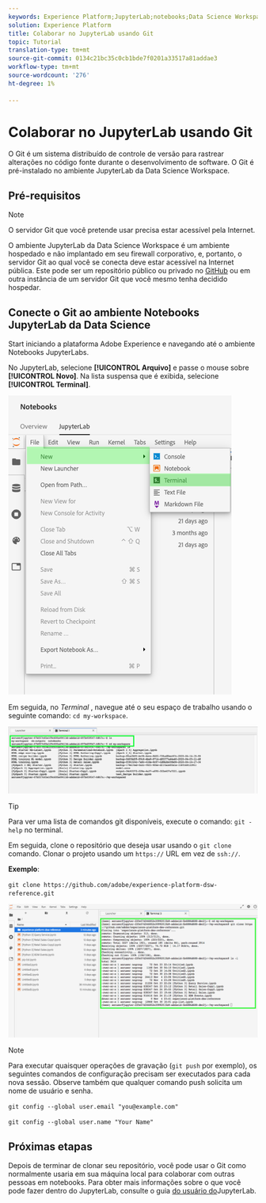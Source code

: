 ```yaml
---
keywords: Experience Platform;JupyterLab;notebooks;Data Science Workspace;popular topics;Git;Github
solution: Experience Platform
title: Colaborar no JupyterLab usando Git
topic: Tutorial
translation-type: tm+mt
source-git-commit: 0134c21bc35c0cb1bde7f0201a33517a81addae3
workflow-type: tm+mt
source-wordcount: '276'
ht-degree: 1%

---
```



# Colaborar no JupyterLab usando Git

O Git é um sistema distribuído de controle de versão para rastrear alterações no código fonte durante o desenvolvimento de software. O Git é pré-instalado no ambiente JupyterLab da Data Science Workspace.

## Pré-requisitos

>[!NOTE]
> O servidor Git que você pretende usar precisa estar acessível pela Internet.

O ambiente JupyterLab da Data Science Workspace é um ambiente hospedado e não implantado em seu firewall corporativo, e, portanto, o servidor Git ao qual você se conecta deve estar acessível na Internet pública. Este pode ser um repositório público ou privado no [GitHub](https://github.com/) ou em outra instância de um servidor Git que você mesmo tenha decidido hospedar.

## Conecte o Git ao ambiente Notebooks JupyterLab da Data Science

Start iniciando a plataforma Adobe Experience e navegando até o ambiente Notebooks [](https://platform.adobe.com/notebooks/jupyterLab) JupyterLabs.

No JupyterLab, selecione **[!UICONTROL Arquivo]** e passe o mouse sobre **[!UICONTROL Novo]**. Na lista suspensa que é exibida, selecione **[!UICONTROL Terminal]**.

![Navegação no JupyterLab](../images/jupyterlab/tutorials/open-terminal.png)

Em seguida, no *Terminal* , navegue até o seu espaço de trabalho usando o seguinte comando: `cd my-workspace`.

![espaço de trabalho cd](../images/jupyterlab/tutorials/find-workspace.png)

>[!TIP]
> Para ver uma lista de comandos git disponíveis, execute o comando: `git -help` no terminal.

Em seguida, clone o repositório que deseja usar usando o `git clone` comando. Clonar o projeto usando um `https://` URL em vez de `ssh://`.

**Exemplo**:

`git clone https://github.com/adobe/experience-platform-dsw-reference.git`

![clone](../images/jupyterlab/tutorials/git-collaboration.png)

>[!NOTE]
> Para executar quaisquer operações de gravação (`git push` por exemplo), os seguintes comandos de configuração precisam ser executados para cada nova sessão. Observe também que qualquer comando push solicita um nome de usuário e senha.
>
>`git config --global user.email "you@example.com"`
>
>`git config --global user.name "Your Name"`

## Próximas etapas

Depois de terminar de clonar seu repositório, você pode usar o Git como normalmente usaria em sua máquina local para colaborar com outras pessoas em notebooks. Para obter mais informações sobre o que você pode fazer dentro do JupyterLab, consulte o guia [do usuário do](./overview.md)JupyterLab.
